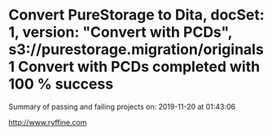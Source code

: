 # Convert PureStorage to Dita, docSet: 1, version: "Convert with PCDs", s3://purestorage.migration/originals1 Convert with PCDs completed with 100 % success

Summary of passing and failing projects on: 2019-11-20 at 01:43:06

http://www.ryffine.com
